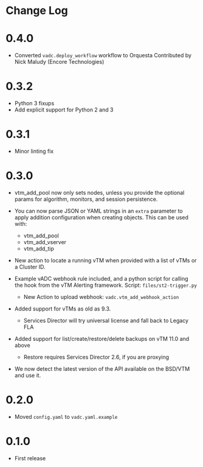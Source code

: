 # Change Log

# 0.4.0

- Converted `vadc.deploy_workflow` workflow to Orquesta
  Contributed by Nick Maludy (Encore Technologies)
  
# 0.3.2

- Python 3 fixups
- Add explicit support for Python 2 and 3

# 0.3.1

- Minor linting fix

# 0.3.0

- vtm_add_pool now only sets nodes, unless you provide the optional params
for algorithm, monitors, and session persistence.

- You can now parse JSON or YAML strings in an `extra` parameter to apply
addition configuration when creating objects. This can be used with:
  - vtm_add_pool
  - vtm_add_vserver
  - vtm_add_tip

- New action to locate a running vTM when provided with a list of vTMs or
  a Cluster ID.

- Example vADC webhook rule included, and a python script for calling the hook
  from the vTM Alerting framework. Script: `files/st2-trigger.py`
  - New Action to upload webhook: `vadc.vtm_add_webhook_action`

- Added support for vTMs as old as 9.3.
  - Services Director will try universal license and fall back to Legacy FLA

- Added support for list/create/restore/delete backups on vTM 11.0 and above
  - Restore requires Services Director 2.6, if you are proxying

- We now detect the latest version of the API available on the BSD/VTM and use it.

# 0.2.0

- Moved `config.yaml` to `vadc.yaml.example`

# 0.1.0

- First release
